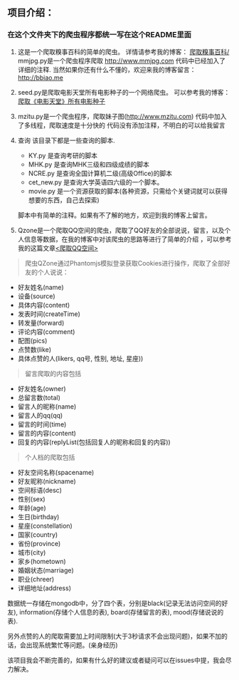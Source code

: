 ## 项目介绍：

### 在这个文件夹下的爬虫程序都统一写在这个README里面

1. 这是一个爬取糗事百科的简单的爬虫。
  详情请参考我的博客：
  [爬取糗事百科/][1]
  mmjpg.py是一个爬虫程序爬取 http://www.mmjpg.com
  代码中已经加入了详细的注释.
  当然如果你还有什么不懂的，欢迎来我的博客留言：
  http://bbiao.me

2. seed.py是爬取电影天堂所有电影种子的一个网络爬虫。
  可以参考我的博客：
  [爬取《电影天堂》所有电影种子][2]

3. mzitu.py是一个爬虫程序，爬取妹子图(http://www.mzitu.com)
  代码中加入了多线程，爬取速度是十分快的
  代码没有添加注释，不明白的可以给我留言

4. 查询
   该目录下都是一些查询的脚本.
   + KY.py 是查询考研的脚本
   + MHK.py 是查询MHK三级和四级成绩的脚本
   + NCRE.py 是查询全国计算机二级(高级Office)的脚本
   + cet_new.py 是查询大学英语四六级的一个脚本。
   + movie.py 是一个资源获取的脚本(各种资源，只需给个关键词就可以获得想要的东西，自己去探索)

   脚本中有简单的注释。如果有不了解的地方，欢迎到我的博客上留言。

5. Qzone是一个爬取QQ空间的爬虫，爬取了QQ好友的全部说说，留言，以及个人信息等数据，在我的博客中对该爬虫的思路等进行了简单的介绍
，可以参考我的这篇文章[<爬取QQ空间>][3]

 >爬虫QZone通过Phantomjs模拟登录获取Cookies进行操作，爬取了全部好友的个人说说：

 + 好友姓名(name)
 + 设备(source)
 + 具体内容(content)
 + 发表时间(createTime)
 + 转发量(forward)
 + 评论内容(comment)
 + 配图(pics)
 + 点赞数(like)
 + 具体点赞的人(likers, qq号, 性别, 地址, 星座))

 >留言爬取的内容包括

 * 好友姓名(owner)
 * 总留言数(total)
 * 留言人的昵称(name)
 * 留言人的qq(qq)
 * 留言的时间(time)
 * 留言的内容(content)
 * 回复的内容(replyList(包括回复人的昵称和回复的内容))

 >个人档的爬取包括

 + 好友空间名称(spacename)
 + 好友昵称(nickname)
 + 空间标语(desc)
 + 性别(sex)
 + 年龄(age)
 + 生日(birthday)
 + 星座(constellation)
 + 国家(country)
 + 省份(province)
 + 城市(city)
 + 家乡(hometown)
 + 婚姻状态(marriage)
 + 职业(chreer)
 + 详细地址(address)

数据统一存储在mongodb中，分了四个表，分别是black(记录无法访问空间的好友), information(存储个人信息的表), board(存储留言的表), mood(存储说说的表).

另外点赞的人的爬取需要加上时间限制(大于3秒请求不会出现问题)，如果不加的话，会出现系统繁忙等问题。(亲身经历)

该项目我会不断完善的，如果有什么好的建议或者疑问可以在issues中提，我会尽力解决。






[1]: http://bbiao.me/2017/09/01/%E7%88%AC%E5%8F%96%E7%B3%97%E4%BA%8B%E7%99%BE%E7%A7%91/
[2]: http://bbiao.me/2017/09/17/%E7%88%AC%E5%8F%96%E3%80%8A%E7%94%B5%E5%BD%B1%E5%A4%A9%E5%A0%82%E3%80%8B%E6%89%80%E6%9C%89%E7%94%B5%E5%BD%B1%E7%A7%8D%E5%AD%90/
[3]: http://bbiao.me/2017/11/23/%E7%88%AC%E5%8F%96QQ%E7%A9%BA%E9%97%B4/
